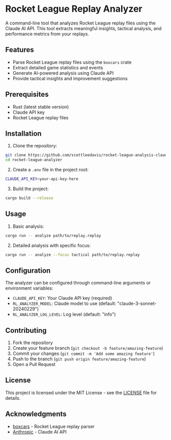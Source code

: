 # Rocket League Replay Analyzer

A command-line tool that analyzes Rocket League replay files using the Claude AI API. This tool extracts meaningful insights, tactical analysis, and performance metrics from your replays.

## Features

- Parse Rocket League replay files using the `boxcars` crate
- Extract detailed game statistics and events
- Generate AI-powered analysis using Claude API
- Provide tactical insights and improvement suggestions

## Prerequisites

- Rust (latest stable version)
- Claude API key
- Rocket League replay files

## Installation

1. Clone the repository:
```bash
git clone https://github.com/scottleedavis/rocket-league-analysis-claude.git
cd rocket-league-analyzer
```

2. Create a `.env` file in the project root:
```bash
CLAUDE_API_KEY=your-api-key-here
```

3. Build the project:
```bash
cargo build --release
```

## Usage

1. Basic analysis:
```bash
cargo run -- analyze path/to/replay.replay
```

2. Detailed analysis with specific focus:
```bash
cargo run -- analyze --focus tactical path/to/replay.replay
```

## Configuration

The analyzer can be configured through command-line arguments or environment variables:

- `CLAUDE_API_KEY`: Your Claude API key (required)
- `RL_ANALYZER_MODEL`: Claude model to use (default: "claude-3-sonnet-20240229")
- `RL_ANALYZER_LOG_LEVEL`: Log level (default: "info")

## Contributing

1. Fork the repository
2. Create your feature branch (`git checkout -b feature/amazing-feature`)
3. Commit your changes (`git commit -m 'Add some amazing feature'`)
4. Push to the branch (`git push origin feature/amazing-feature`)
5. Open a Pull Request

## License

This project is licensed under the MIT License - see the [LICENSE](LICENSE) file for details.

## Acknowledgments

- [boxcars](https://crates.io/crates/boxcars) - Rocket League replay parser
- [Anthropic](https://anthropic.com) - Claude AI API